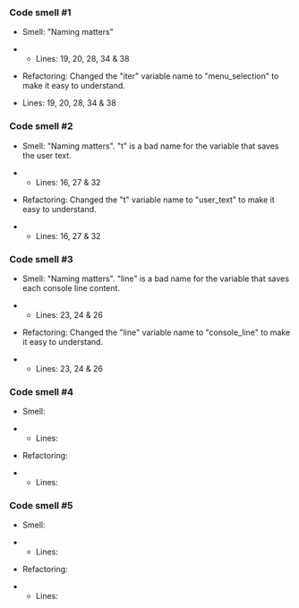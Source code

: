 ### Code smell #1
* Smell:  "Naming matters"
* * Lines: 19, 20, 28, 34 & 38

* Refactoring: Changed the "iter" variable name to "menu_selection" to make it easy to understand.
* Lines: 19, 20, 28, 34 & 38

### Code smell #2
* Smell: "Naming matters". "t" is a bad name for the variable that saves the user text.
* * Lines: 16, 27 & 32

* Refactoring: Changed the "t" variable name to "user_text" to make it easy to understand.
* * Lines: 16, 27 & 32

### Code smell #3
* Smell: "Naming matters". "line" is a bad name for the variable that saves each console line content.
* * Lines: 23, 24 & 26

* Refactoring: Changed the "line" variable name to "console_line" to make it easy to understand.
* * Lines: 23, 24 & 26

### Code smell #4
* Smell:
* * Lines:

* Refactoring:
* * Lines:

### Code smell #5
* Smell:
* * Lines:

* Refactoring:
* * Lines: